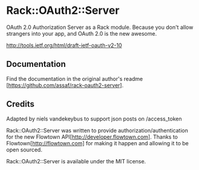 # Rack::OAuth2::Server

OAuth 2.0 Authorization Server as a Rack module. Because you don't allow
strangers into your app, and OAuth 2.0 is the new awesome.

http://tools.ietf.org/html/draft-ietf-oauth-v2-10

## Documentation
Find the documentation in the original author's readme [https://github.com/assaf/rack-oauth2-server].

## Credits
Adapted by niels vandekeybus to support json posts on /access_token

Rack::OAuth2::Server was written to provide authorization/authentication for
the new Flowtown API[http://developer.flowtown.com]. Thanks to
Flowtown[http://flowtown.com] for making it happen and allowing it to be open
sourced. 

Rack::OAuth2::Server is available under the MIT license.
